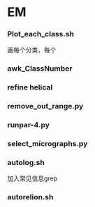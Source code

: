 # EM

### Plot_each_class.sh
画每个分类，每个

### awk_ClassNumber


### refine helical


### remove_out_range.py


### runpar-4.py


### select_micrographs.py


### autolog.sh
加入常见信息grep

### autorelion.sh
